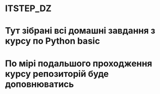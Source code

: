 # ITSTEP_DZ
# Тут зібрані всі домашні завдання з курсу по Python basic
# По мірі подальшого проходження курсу репозиторій буде доповнюватись

